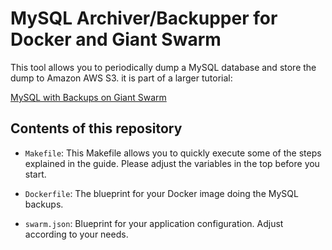# MySQL Archiver/Backupper for Docker and Giant Swarm

This tool allows you to periodically dump a MySQL database and store the dump to Amazon AWS S3. it is part of a larger tutorial:

[MySQL with Backups on Giant Swarm](http://docs.giantswarm.io/guides/mysql-backup/)

## Contents of this repository

*  `Makefile`: This Makefile allows you to quickly execute some of the steps explained in the guide. Please adjust the variables in the top before you start.

* `Dockerfile`: The blueprint for your Docker image doing the MySQL backups.

* `swarm.json`: Blueprint for your application configuration. Adjust according to your needs.
